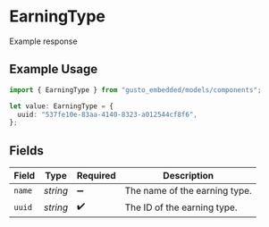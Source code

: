 # EarningType

Example response

## Example Usage

```typescript
import { EarningType } from "gusto_embedded/models/components";

let value: EarningType = {
  uuid: "537fe10e-83aa-4140-8323-a012544cf8f6",
};
```

## Fields

| Field                         | Type                          | Required                      | Description                   |
| ----------------------------- | ----------------------------- | ----------------------------- | ----------------------------- |
| `name`                        | *string*                      | :heavy_minus_sign:            | The name of the earning type. |
| `uuid`                        | *string*                      | :heavy_check_mark:            | The ID of the earning type.   |